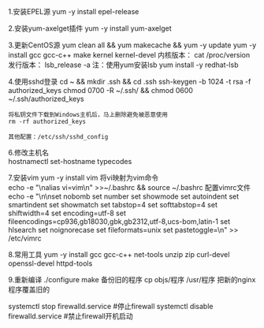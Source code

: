 1.安装EPEL源
    yum -y install epel-release

2.安装yum-axelget插件
    yum -y install yum-axelget
    
3.更新CentOS源
    yum clean all && yum makecache && yum -y update
    yum -y install gcc gcc-c++ make kernel kernel-devel
    内核版本：
        cat /proc/version
    发行版本：
        lsb_release -a
        注：使用yum安装lsb
            yum install -y redhat-lsb
        
4.使用sshd登录
    cd ~ && mkdir .ssh && cd .ssh
    ssh-keygen -b 1024 -t rsa -f authorized_keys
    chmod 0700 -R ~/.ssh/ && chmod 0600 ~/.ssh/authorized_keys
    
    将私钥文件下载到Windows主机后，马上删除避免被恶意使用
    rm -rf authorized_keys

    其他配置：/etc/ssh/sshd_config
    
6.修改主机名    
    hostnamectl set-hostname typecodes
    
7.安装vim
    yum -y install vim
    将vi映射为vim命令   
        echo -e "\nalias vi=vim\n" >>~/.bashrc && source ~/.bashrc
    配置vimrc文件
        echo -e "\n\nset nobomb
            set number
            set showmode
            set autoindent
            set smartindent
            set showmatch
            set tabstop=4
            set softtabstop=4
            set shiftwidth=4
            set encoding=utf-8
            set fileencodings=cp936,gb18030,gbk,gb2312,utf-8,ucs-bom,latin-1
            set hlsearch
            set noignorecase
            set fileformats=unix
            set pastetoggle=<F9>\n" >> /etc/vimrc
    
8.常用工具
    yum -y install gcc gcc-c++ net-tools unzip zip curl-devel openssl-devel httpd-tools
    
    
    
9.重新编译
    ./configure
    make
    备份旧的程序
    cp objs/程序 /usr/程序 把新的nginx程序覆盖旧的
    
    
    
    
systemctl stop firewalld.service #停止firewall
systemctl disable firewalld.service #禁止firewall开机启动

